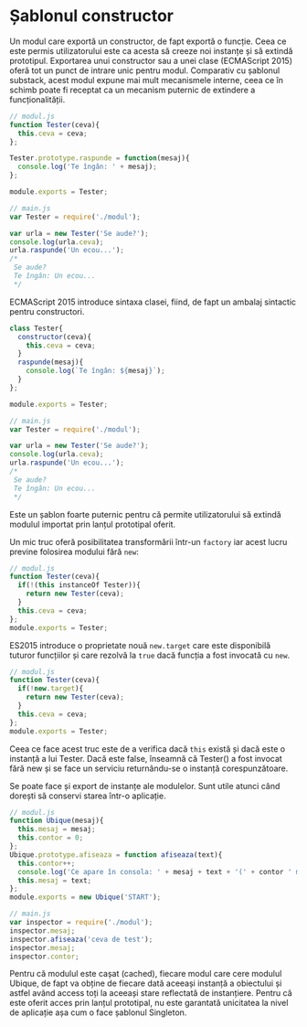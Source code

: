 # Șablonul constructor

Un modul care exportă un constructor, de fapt exportă o funcție.
Ceea ce este permis utilizatorului este ca acesta să creeze noi instanțe și să extindă prototipul.
Exportarea unui constructor sau a unei clase (ECMAScript 2015) oferă tot un punct de intrare unic pentru modul. Comparativ cu șablonul substack, acest modul expune mai mult mecanismele interne, ceea ce în schimb poate fi receptat ca un mecanism puternic de extindere a funcționalității.

```js
// modul.js
function Tester(ceva){
  this.ceva = ceva;
};

Tester.prototype.raspunde = function(mesaj){
  console.log('Te îngân: ' + mesaj);
};

module.exports = Tester;

// main.js
var Tester = require('./modul');

var urla = new Tester('Se aude?');
console.log(urla.ceva);
urla.raspunde('Un ecou...');
/*
 Se aude?
 Te îngân: Un ecou...
 */
```

ECMAScript 2015 introduce sintaxa clasei, fiind, de fapt un ambalaj sintactic pentru constructori.

```js
class Tester{
  constructor(ceva){
    this.ceva = ceva;
  }
  raspunde(mesaj){
    console.log(`Te îngân: ${mesaj}`);
  }
};

module.exports = Tester;

// main.js
var Tester = require('./modul');

var urla = new Tester('Se aude?');
console.log(urla.ceva);
urla.raspunde('Un ecou...');
/*
 Se aude?
 Te îngân: Un ecou...
 */
```

Este un șablon foarte puternic pentru că permite utilizatorului să extindă modulul importat prin lanțul prototipal oferit.

Un mic truc oferă posibilitatea transformării într-un `factory` iar acest lucru previne folosirea modului fără `new`:

```js
// modul.js
function Tester(ceva){
  if(!(this instanceOf Tester)){
    return new Tester(ceva);
  }
  this.ceva = ceva;
};
module.exports = Tester;
```

ES2015 introduce o proprietate nouă `new.target` care este disponibilă tuturor funcțiilor și care rezolvă la `true` dacă funcția a fost invocată cu `new`.

```js
// modul.js
function Tester(ceva){
  if(!new.target){
    return new Tester(ceva);
  }
  this.ceva = ceva;
};
module.exports = Tester;
```

Ceea ce face acest truc este de a verifica dacă `this` există și dacă este o instanță a lui Tester. Dacă este false, înseamnă că Tester() a fost invocat fără new și se face un serviciu returnându-se o instanță corespunzătoare.

Se poate face și export de instanțe ale modulelor. Sunt utile atunci când dorești să conservi starea într-o aplicație.

```js
// modul.js
function Ubique(mesaj){
  this.mesaj = mesaj;
  this.contor = 0;
};
Ubique.prototype.afiseaza = function afiseaza(text){
  this.contor++;
  console.log('Ce apare în consola: ' + mesaj + text + '(' + contor ' mesaje primite)');
  this.mesaj = text;
};
module.exports = new Ubique('START');

// main.js
var inspector = require('./modul');
inspector.mesaj;
inspector.afiseaza('ceva de test');
inspector.mesaj;
inspector.contor;
```

Pentru că modulul este cașat (cached), fiecare modul care cere modulul Ubique, de fapt va obține de fiecare dată aceeași instanță a obiectului și astfel având access toți la aceeași stare reflectată de instanțiere. Pentru că este oferit acces prin lanțul prototipal, nu este garantată unicitatea la nivel de aplicație așa cum o face șablonul Singleton.

